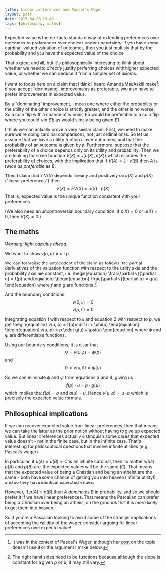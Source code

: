 ```yaml
---
title: Linear preferences and Pascal's Wager
layout: post
date: 2015-04-08 23:49
tags: [philosophy, maths]
---
```


Expected value is the de-facto standard way of extending preferences over outcomes
to preferences over choices under uncertainty. If you have some cardinal-valued
valuation of outcomes, then you just multiply that by the probability and 
you have the expected value of the choice.

That's great and all, but it's philosophically interesting to think about
whether we need to *directly* justify preferring choices with higher expected value, 
or whether we can deduce it from a simpler set of axioms.

I want to focus here on a claim that I think I heard Amanda MacAskill
make[^cite]: if you accept "dominating" improvements as preferable, you also
have to prefer improvements in expected value.

[^cite]: 
    It was in the context of Pascal's Wager, although her
    [post](http://www.amandamacaskill.com/pascals-wager/) on the topic doesn't
    use it or the argument I make below.

<!-- more -->

By a "dominating" improvement, I mean one where either the probability or the
utility of the other choice is strictly greater, and the other is no worse. So a
coin flip with a chance of winning £5 would be preferable to a coin flip where
you could win £1; as would simply being given £1.

I think we can actually prove a very similar claim. First, we need to make
sure we're doing cardinal comparisons, not just ordinal ones. So let us assume
that we have a utility funtion $u$ over outcomes, and that the probability of
an outcome is given by $p$.  Furthermore, suppose that the preferability of a
choice depends only on its utility and probability. Then we are looking for
some function $V(X) = v(u(X), p(X))$ which encodes the preferability of
choices, with the implication that if $V(A) = 2 \cdot V(B)$ then $A$ is *twice
as preferable* as $B$.

Then I claim that if $V(X)$ depends linearly and positively on $u(X)$ and $p(X)$
("linear preferences") then 
$$V(X) = EV(X) = u(X) \cdot p(X)$$ 
That is, expected value is the unique function consistent with your preferences.

(We also need an uncontroversial boundary condition: if $p(X) = 0$ or
$u(X) = 0$, then $V(X) = 0$.)

## The maths

*Warning: light calculus ahead.*

We want to show $v(u, p) = u \cdot p$.

We can formalise the antecedent of the claim as follows: the partial deriviatives of
the valuation function with respect to the utility axis and the probability axis
are constant, i.e.
\begin{equation}
  \frac{\partial v}{\partial u} = f(p)
\end{equation}
\begin{equation}
  \frac{\partial v}{\partial p} = g(u)
\end{equation}
where $f$ and $g$ are functions.[^functions]

[^functions]:
    The right hand sides need to be functions because 
    although the slope is constant for a given $p$ or $u$, it may still vary.

And the boundary conditions:
$$v(0, u) = 0$$
$$v(p, 0) = 0$$

Integrating equation 1 with respect to $u$ and equation 2 with respect to $p$, we get
\begin{equation}
  v(u, p) = f(p)\cdot u + \phi(p)
\end{equation}
\begin{equation}
  v(u, p) = p \cdot g(u) + \psi(u)
\end{equation}
where $\phi$ and $\psi$ are differentiable functions.

Using our boundary conditions, it is clear that
$$0 = v(0, p) = \phi(p)$$
and
$$0 = v(u, 0) = \psi(u)$$

So we can eliminate $\phi$ and $\psi$ from equations 3 and 4, giving us
$$f(p) \cdot u = p \cdot g(u)$$
which implies that $f(p) = p$ and $g(u) = u$. Hence $v(u, p) = u \cdot p$
which is precisely the expected value formula.

## Philosophical implications

If we can recover expected value from linear preferences, then that means we
can take the latter as the prior notion without having to give up expected
value. But linear preferences actually distinguish some cases
that expected value doesn't - not in the finite case, but in the infinite case.
That's interesting for philosophical questions that involve infinite
utilities (e.g. Pascal's wager).

In particular, if $u(A) = u(B) = C$ is an infinite cardinal, then
no matter what $p(A)$ and $p(B)$ are, the expected values will be the same
($C$). That means that the expected value of being a Christian
and being an atheist are the same - both have *some* chance of getting you into
heaven (infinite utility!), and so they have identical expected values.

However, if $p(A) > p(B)$ then $A$ *dominates* $B$ in probability, and so we
should prefer it if we have linear preferences. That means the Pascalian can
prefer being a Christian over being an atheist, on the grounds that it is *more
likely* to get them into heaven.

So if you're a Pascalian looking to avoid some of the stranger implications of
accepting the validity of the wager, consider arguing for linear preferences
over expectd value!
